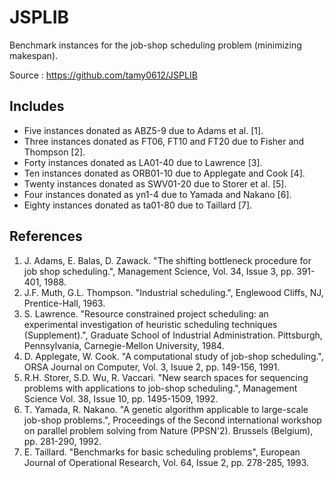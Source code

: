 # JSPLIB

Benchmark instances for the job-shop scheduling problem (minimizing makespan).

Source : https://github.com/tamy0612/JSPLIB


## Includes

- Five instances donated as ABZ5-9 due to Adams et al. [1].
- Three instances donated as FT06, FT10 and FT20 due to Fisher and Thompson [2].
- Forty instances donated as LA01-40 due to Lawrence [3].
- Ten instances donated as ORB01-10 due to Applegate and Cook [4].
- Twenty instances donated as SWV01-20 due to Storer et al. [5].
- Four instances donated as yn1-4 due to Yamada and Nakano [6].
- Eighty instances donated as ta01-80 due to Taillard [7].

## References

1. J. Adams, E. Balas, D. Zawack. "The shifting bottleneck procedure for job shop scheduling.", Management Science, Vol. 34, Issue 3, pp. 391-401, 1988.
2. J.F. Muth, G.L. Thompson. "Industrial scheduling.", Englewood Cliffs, NJ, Prentice-Hall, 1963.
3. S. Lawrence. "Resource constrained project scheduling: an experimental investigation of heuristic scheduling techniques (Supplement).", Graduate School of Industrial Administration. Pittsburgh, Pennsylvania, Carnegie-Mellon University, 1984.
4. D. Applegate, W. Cook. "A computational study of job-shop scheduling.", ORSA Journal on Computer, Vol. 3, Isuue 2, pp. 149-156, 1991.
5. R.H. Storer, S.D. Wu, R. Vaccari. "New search spaces for sequencing problems with applications to job-shop scheduling.", Management Science Vol. 38, Issue 10, pp. 1495-1509, 1992.
6. T. Yamada, R. Nakano. "A genetic algorithm applicable to large-scale job-shop problems.", Proceedings of the Second international workshop on parallel problem solving from Nature (PPSN'2). Brussels (Belgium), pp. 281-290, 1992.
7. E. Taillard. "Benchmarks for basic scheduling problems", European Journal of Operational Research, Vol. 64, Issue 2, pp. 278-285, 1993.

